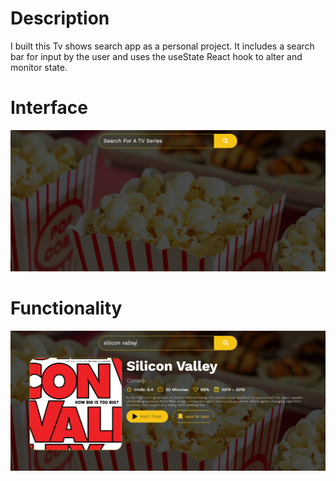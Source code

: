 # Description 
I built this Tv shows search app as a personal project. It includes a search bar for input by the user and uses the useState React hook to alter and monitor state.

# Interface

<img src="./src/assets/Screenshot (202).png" alt="">

# Functionality

<img src="./src/assets/Screenshot (203).png" alt="">